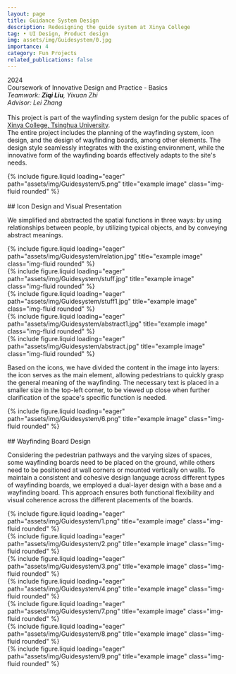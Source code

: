 ```yaml
---
layout: page
title: Guidance System Design
description: Redesigning the guide system at Xinya College
tag: • UI Design, Product design
img: assets/img/Guidesystem/0.jpg
importance: 4
category: Fun Projects
related_publications: false
---
```


2024  
Coursework of Innovative Design and Practice - Basics  
*Teamwork: **Ziqi Liu**, Yixuan Zhi*  
*Advisor: Lei Zhang*  
<br>
This project is part of the wayfinding system design for the public spaces of [Xinya College, Tsinghua University](https://www.xyc.tsinghua.edu.cn/en/).  
The entire project includes the planning of the wayfinding system, icon design, and the design of wayfinding boards, among other elements. The design style seamlessly integrates with the existing environment, while the innovative form of the wayfinding boards effectively adapts to the site's needs.

<div class="row">
    <div class="col-sm mt-3 mt-md-0">
        {% include figure.liquid loading="eager" path="assets/img/Guidesystem/5.png" title="example image" class="img-fluid rounded" %}
    </div>
</div>

<br>
## Icon Design and Visual Presentation

We simplified and abstracted the spatial functions in three ways: by using relationships between people, by utilizing typical objects, and by conveying abstract meanings.

<div class="row">
    <div class="col-sm mt-3 mt-md-0">
        {% include figure.liquid loading="eager" path="assets/img/Guidesystem/relation.jpg" title="example image" class="img-fluid rounded" %}
    </div>
    <div class="col-sm mt-3 mt-md-0">
        {% include figure.liquid loading="eager" path="assets/img/Guidesystem/stuff.jpg" title="example image" class="img-fluid rounded" %}
    </div>
    <div class="col-sm mt-3 mt-md-0">
        {% include figure.liquid loading="eager" path="assets/img/Guidesystem/stuff1.jpg" title="example image" class="img-fluid rounded" %}
    </div>
    <div class="col-sm mt-3 mt-md-0">
        {% include figure.liquid loading="eager" path="assets/img/Guidesystem/abstract1.jpg" title="example image" class="img-fluid rounded" %}
    </div>
    <div class="col-sm mt-3 mt-md-0">
        {% include figure.liquid loading="eager" path="assets/img/Guidesystem/abstract.jpg" title="example image" class="img-fluid rounded" %}
    </div>
</div>

Based on the icons, we have divided the content in the image into layers: the icon serves as the main element, allowing pedestrians to quickly grasp the general meaning of the wayfinding. The necessary text is placed in a smaller size in the top-left corner, to be viewed up close when further clarification of the space's specific function is needed.

<div class="row">
    <div class="col-sm mt-3 mt-md-0">
        {% include figure.liquid loading="eager" path="assets/img/Guidesystem/6.png" title="example image" class="img-fluid rounded" %}
    </div>
</div>

<br>
## Wayfinding Board Design

Considering the pedestrian pathways and the varying sizes of spaces, some wayfinding boards need to be placed on the ground, while others need to be positioned at wall corners or mounted vertically on walls. To maintain a consistent and cohesive design language across different types of wayfinding boards, we employed a dual-layer design with a base and a wayfinding board. This approach ensures both functional flexibility and visual coherence across the different placements of the boards.

<div class="row">
    <div class="col-sm mt-3 mt-md-0">
        {% include figure.liquid loading="eager" path="assets/img/Guidesystem/1.png" title="example image" class="img-fluid rounded" %}
    </div>
    <div class="col-sm mt-3 mt-md-0">
        {% include figure.liquid loading="eager" path="assets/img/Guidesystem/2.png" title="example image" class="img-fluid rounded" %}
    </div>
    <div class="col-sm mt-3 mt-md-0">
        {% include figure.liquid loading="eager" path="assets/img/Guidesystem/3.png" title="example image" class="img-fluid rounded" %}
    </div>
    <div class="col-sm mt-3 mt-md-0">
        {% include figure.liquid loading="eager" path="assets/img/Guidesystem/4.png" title="example image" class="img-fluid rounded" %}
    </div>
</div>
<div class="row">
    <div class="col-sm mt-3 mt-md-0">
        {% include figure.liquid loading="eager" path="assets/img/Guidesystem/7.png" title="example image" class="img-fluid rounded" %}
    </div>
    <div class="col-sm mt-3 mt-md-0">
        {% include figure.liquid loading="eager" path="assets/img/Guidesystem/8.png" title="example image" class="img-fluid rounded" %}
    </div>
    <div class="col-sm mt-3 mt-md-0">
        {% include figure.liquid loading="eager" path="assets/img/Guidesystem/9.png" title="example image" class="img-fluid rounded" %}
    </div>
</div>

